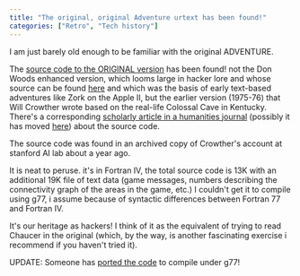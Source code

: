 ```yaml
---
title: "The original, original Adventure urtext has been found!"
categories: ["Retro", "Tech history"]
---
```


I am just barely old enough to be familiar with the original
ADVENTURE.

The [source code to the ORIGINAL
version](http://jerz.setonhill.edu/if/crowther/) has been found! not
the Don Woods enhanced version, which looms large in hacker lore and
whose source can be
found [here](http://www.rickadams.org/adventure/e_downloads.html) and
which was the basis of early text-based adventures like Zork on the
Apple II, but the earlier version (1975-76) that Will Crowther wrote
based on the real-life Colossal Cave in Kentucky. There's a
corresponding [scholarly article in a humanities
journal](http://brain.lis.uiuc.edu:2323/opencms/export/sites/default/dhq/vol/001/2/000009.html) (possibly
it has
moved [here](http://brain.lis.uiuc.edu:2323/opencms/export/sites/default/dhq/vol/001/2/000009.html))
about the source code.

The source code was found in an archived copy of Crowther's account at
stanford AI lab about a year ago.

It is neat to peruse. it's in Fortran IV, the total source code is 13K
with an additional 19K file of text data (game messages, numbers
describing the connectivity graph of the areas in the game, etc.) I
couldn't get it to compile using g77, i assume because of syntactic
differences between Fortran 77 and Fortran IV.

It's our heritage as hackers! I think of it as the equivalent of
trying to read Chaucer in the original (which, by the way, is another
fascinating exercise i recommend if you haven't tried it).

UPDATE: Someone has [ported the
code](http://www.russotto.net/~russotto/ADVENT/) to compile under g77!
